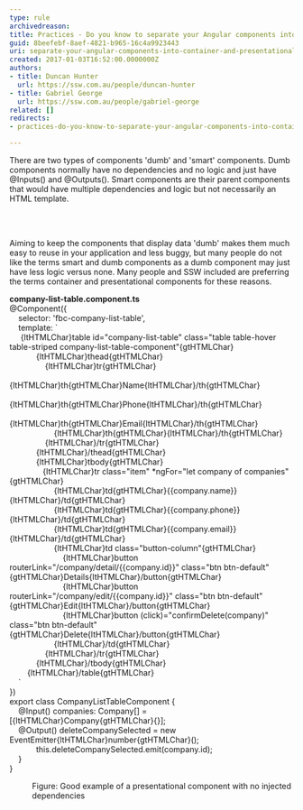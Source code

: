 ```yaml
---
type: rule
archivedreason: 
title: Practices - Do you know to separate your Angular components into container and presentational components?
guid: 8beefebf-8aef-4821-b965-16c4a9923443
uri: separate-your-angular-components-into-container-and-presentational
created: 2017-01-03T16:52:00.0000000Z
authors:
- title: Duncan Hunter
  url: https://ssw.com.au/people/duncan-hunter
- title: Gabriel George
  url: https://ssw.com.au/people/gabriel-george
related: []
redirects:
- practices-do-you-know-to-separate-your-angular-components-into-container-and-presentational-components

---
```



<p class="ssw15-rteElement-P">​​​There are two types of components 'dumb' and 'smart' components. Dumb components normally have no dependencies and no logic and just have @Inputs() and @Outputs(). Smart components are their parent components that would have multiple dependencies and logic but not necessarily an HTML template.​<br></p>
<br><excerpt class='endintro'></excerpt><br>
<p class="ssw15-rteElement-P">​​Aiming to keep the components that display data 'dumb' makes them much easy to reuse in your application and less buggy, but many people do not like the terms smart and dumb components as a dumb component may just have less logic versus none. Many people and SSW included are preferring the terms container and presentational components for these reasons.​​​<br></p><p class="ssw15-rteElement-CodeArea"><b>company-list-table.component.ts</b><br>@Component(&#123;<br>&#160; &#160; selector&#58; 'fbc-company-list-table',<br>&#160; &#160; template&#58; `<br>&#160;&#160; &#160; {ltHTMLChar}table id=&quot;company-list-table&quot; class=&quot;table table-hover table-striped company-list-table-component&quot;{gtHTMLChar}<br>&#160; &#160; &#160; &#160; &#160; &#160; {ltHTMLChar}thead{gtHTMLChar}<br>&#160; &#160; &#160; &#160; &#160; &#160; &#160; &#160; {ltHTMLChar}tr{gtHTMLChar}<br>&#160; &#160; &#160; &#160; &#160; &#160; &#160; &#160; &#160; &#160; {ltHTMLChar}th{gtHTMLChar}Name{ltHTMLChar}/th{gtHTMLChar}<br>&#160; &#160; &#160; &#160; &#160; &#160; &#160; &#160; &#160; &#160; {ltHTMLChar}th{gtHTMLChar}Phone{ltHTMLChar}/th{gtHTMLChar}<br>&#160; &#160; &#160; &#160; &#160; &#160; &#160; &#160; &#160; &#160; {ltHTMLChar}th{gtHTMLChar}Email{ltHTMLChar}/th{gtHTMLChar}<br>&#160; &#160; &#160; &#160; &#160; &#160; &#160; &#160; &#160; &#160; {ltHTMLChar}th{gtHTMLChar}{ltHTMLChar}/th{gtHTMLChar}<br>&#160; &#160; &#160; &#160; &#160; &#160; &#160; &#160; {ltHTMLChar}/tr{gtHTMLChar}<br>&#160; &#160; &#160; &#160; &#160; &#160; {ltHTMLChar}/thead{gtHTMLChar}<br>&#160; &#160; &#160; &#160; &#160; &#160; {ltHTMLChar}tbody{gtHTMLChar}<br>&#160;&#160; &#160; &#160; &#160; &#160; &#160; &#160; {ltHTMLChar}tr class=&quot;item&quot; *ngFor=&quot;let company of companies&quot;{gtHTMLChar}<br>&#160; &#160; &#160; &#160; &#160; &#160; &#160; &#160; &#160; &#160; {ltHTMLChar}td{gtHTMLChar}&#123;&#123;company.name&#125;&#125;{ltHTMLChar}/td{gtHTMLChar}<br>&#160; &#160; &#160; &#160; &#160; &#160; &#160; &#160; &#160; &#160; {ltHTMLChar}td{gtHTMLChar}&#123;&#123;company.phone&#125;&#125;{ltHTMLChar}/td{gtHTMLChar}<br>&#160; &#160; &#160; &#160; &#160; &#160; &#160; &#160; &#160; &#160; {ltHTMLChar}td{gtHTMLChar}&#123;&#123;company.email&#125;&#125;{ltHTMLChar}/td{gtHTMLChar}<br>&#160; &#160; &#160; &#160; &#160; &#160; &#160; &#160; &#160; &#160; {ltHTMLChar}td class=&quot;button-column&quot;{gtHTMLChar}<br>&#160; &#160; &#160; &#160; &#160; &#160; &#160; &#160; &#160; &#160; &#160; &#160; {ltHTMLChar}button routerLink=&quot;/company/detail/&#123;&#123;company.id&#125;&#125;&quot; class=&quot;btn btn-default&quot; {gtHTMLChar}Details{ltHTMLChar}/button{gtHTMLChar}<br>&#160; &#160; &#160; &#160; &#160; &#160; &#160; &#160; &#160; &#160; &#160; &#160; {ltHTMLChar}button routerLink=&quot;/company/edit/&#123;&#123;company.id&#125;&#125;&quot; class=&quot;btn btn-default&quot; {gtHTMLChar}Edit{ltHTMLChar}/button{gtHTMLChar}<br>&#160; &#160; &#160; &#160; &#160; &#160; &#160; &#160; &#160; &#160; &#160; &#160; {ltHTMLChar}button (click)=&quot;confirmDelete(company)&quot; class=&quot;btn btn-default&quot;{gtHTMLChar}Delete{ltHTMLChar}/button{gtHTMLChar}<br>&#160; &#160; &#160; &#160; &#160; &#160; &#160; &#160; &#160; &#160; {ltHTMLChar}/td{gtHTMLChar}<br>&#160; &#160; &#160; &#160; &#160; &#160; &#160; &#160; {ltHTMLChar}/tr{gtHTMLChar}<br>&#160; &#160; &#160; &#160; &#160; &#160; {ltHTMLChar}/tbody{gtHTMLChar}<br>&#160; &#160; &#160; &#160; {ltHTMLChar}/table{gtHTMLChar}<br>&#160; &#160; `<br>&#125;)<br>export class CompanyListTableComponent &#123;<br>&#160; &#160; @Input() companies&#58; Company[] = [{ltHTMLChar}Company{gtHTMLChar}&#123;&#125;];<br>&#160; &#160; @Output() deleteCompanySelected = new EventEmitter{ltHTMLChar}number{gtHTMLChar}();<br>&#160; &#160; &#160; &#160; &#160; &#160; this.deleteCompanySelected.emit(company.id);<br>&#160; &#160; &#125;<br>&#125;</p><dd class="ssw15-rteElement-FigureGood">​Figure&#58; Good example of a presenta​​tional component with no injected dependencies​<br></dd>


